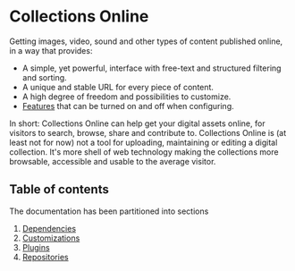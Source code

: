 # Collections Online

Getting images, video, sound and other types of content published online, in a
way that provides:

- A simple, yet powerful, interface with free-text and structured filtering and
  sorting.
- A unique and stable URL for every piece of content.
- A high degree of freedom and possibilities to customize.
- [Features](./FEATURES.md) that can be turned on and off when configuring.

In short: Collections Online can help get your digital assets online, for
visitors to search, browse, share and contribute to. Collections Online is
(at least not for now) not a tool for uploading, maintaining or editing a
digital collection. It's more shell of web technology making the collections
more browsable, accessible and usable to the average visitor.

## Table of contents

The documentation has been partitioned into sections

1. [Dependencies](./DEPENDENCIES.md)
2. [Customizations](./CUSTOMIZATIONS.md)
2. [Plugins](./PLUGINS.md)
3. [Repositories](./REPOSITORIES.md)
